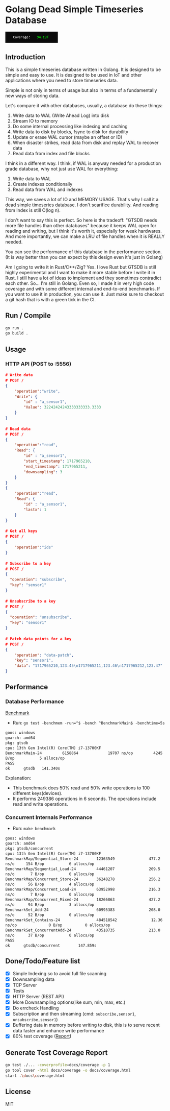 # Golang Dead Simple Timeseries Database

[![coverage](/docs/coverage.png)](./docs/coverage-full.png)

## Introduction

This is a simple timeseries database written in Golang. It is designed to be simple and easy to use. It is designed to be used in IoT and other applications where you need to store timeseries data.

Simple is not only in terms of usage but also in terms of a fundamentally new ways of storing data.

Let's compare it with other databases, usually, a database do these things:
1. Write data to WAL (Write Ahead Log) into disk
2. Stream IO to memory
3. Do some internal processing like indexing and caching
4. Write data to disk by blocks, fsync to disk for durability
5. Update or erase WAL cursor (maybe an offset or ID)
6. When disaster strikes, read data from disk and replay WAL to recover data
7. Read data from index and file blocks

I think in a different way. I think, if WAL is anyway needed for a production grade database, why not just use WAL for everything:
1. Write data to WAL
2. Create indexes conditionally
3. Read data from WAL and indexes

This way, we saves a lot of IO and MEMORY USAGE. That's why I call it a dead simple timeseries database. I don't scarifice durability. And reading from Index is still O(log n).

I don't want to say this is perfect. So here is the tradeoff: "GTSDB needs more file handles than other databases" because it keeps WAL open for reading and writing, but I think it's worth it, especially for weak hardwares. And more importantly, we can make a LRU of file handles when it is REALLY needed.

You can see the performance of this database in the performance section. (It is way better than you can expect by this design even it's just in Golang)

Am I going to write it in Rust/C++/Zig? Yes. I love Rust but GTSDB is still highly experimental and I want to make it more stable before I write it in Rust. I still have a lot of ideas to implement and they sometimes contradict each other. So... I'm still in Golang. Even so, I made it in very high code coverage and with some different internal and end-to-end benchmarks. If you want to use it in production, you can use it. Just make sure to checkout a git hash that is with a green tick in the CI. 


## Run / Compile

```bash
go run .
go build .
```

## Usage

### HTTP API (POST to :5556)

```json
# Write data
# POST /
{
    "operation":"write",
    "Write": {
        "id" : "a_sensor1",
        "Value": 32242424243333333333.3333
    }
}

# Read data
# POST /
{
    "operation":"read",
    "Read": {
        "id" : "a_sensor1",
        "start_timestamp": 1717965210,
        "end_timestamp": 1717965211,
        "downsampling": 3
    }
}
{
    "operation":"read",
    "Read": {
        "id" : "a_sensor1",
        "lastx": 1
    }
}

# Get all keys
# POST /
{
    "operation":"ids"
}

# Subscribe to a key
# POST /
{
  "operation": "subscribe",
  "key": "sensor1"
}

# Unsubscribe to a key
# POST /
{
  "operation": "unsubscribe",
  "key": "sensor1"
}

# Patch data points for a key
# POST /
{
    "operation": "data-patch",
    "key": "sensor1",
    "data": "1717965210,123.45\n1717965211,123.46\n1717965212,123.47"
}
```

## Performance

### Database Performance

[Benchmark](https://github.com/abbychau/gtsdb/blob/main/main_test.go#L65)

- Run: `go test -benchmem -run=^$ -bench ^BenchmarkMain$ -benchtime=5s`

```
goos: windows
goarch: amd64
pkg: gtsdb
cpu: 13th Gen Intel(R) Core(TM) i7-13700KF
BenchmarkMain-24         6158864             19707 ns/op         4245 B/op           5 allocs/op
PASS
ok      gtsdb   141.340s
```


Explanation:
- This benchmark does 50% read and 50% write operations to 100 different keys(devices).
- It performs 249386 operations in 6 seconds. The operations include read and write operations.


### Concurrent Internals Performance

- Run: `make benchmark`

```
goos: windows
goarch: amd64
pkg: gtsdb/concurrent
cpu: 13th Gen Intel(R) Core(TM) i7-13700KF
BenchmarkMap/Sequential_Store-24        12363549               477.2 ns/o     154 B/op           6 allocs/op
BenchmarkMap/Sequential_Load-24         44461207               209.5 ns/o       7 B/op           0 allocs/op
BenchmarkMap/Concurrent_Store-24        36248278               256.2 ns/o      56 B/op           4 allocs/op
BenchmarkMap/Concurrent_Load-24         63952998               216.3 ns/o       7 B/op           0 allocs/op
BenchmarkMap/Concurrent_Mixed-24        18266863               427.2 ns/o      94 B/op           3 allocs/op
BenchmarkSet_Add-24                     60995383               208.0 ns/o      52 B/op           0 allocs/op
BenchmarkSet_Contains-24                484518542               12.36 ns/op              0 B/op          0 allocs/op
BenchmarkSet_ConcurrentAdd-24           43510735               213.0 ns/o      37 B/op           0 allocs/op
PASS
ok      gtsdb/concurrent        147.859s
```




## Done/Todo/Feature list

- [x] Simple Indexing so to avoid full file scanning
- [x] Downsampling data
- [x] TCP Server
- [x] Tests
- [x] HTTP Server (REST API)
- [x] More Downsampling options(like sum, min, max, etc.)
- [x] Do errcheck Handling
- [x] Subscription and then streaming (cmd: `subscribe,sensor1`, `unsubscribe,sensor1`)
- [x] Buffering data in memory before writing to disk, this is to serve recent data faster and enhance write performance
- [x] 80% test coverage ([Report](./docs/coverage.html))

## Generate Test Coverage Report

```bash
go test ./... -coverprofile=docs/coverage -p 1
go tool cover -html docs/coverage -o docs/coverage.html
start .\docs\coverage.html
```

## License

MIT
